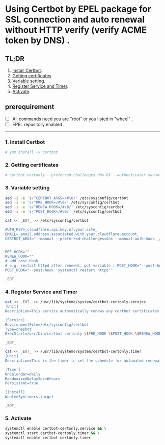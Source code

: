 # Using Certbot by EPEL package for SSL connection and auto renewal without HTTP verify (verify ACME token by DNS) .

## TL;DR
1. [Install Certbot](#1-install-certbot).
2. [Getting certificates](#2-getting-certificates).
3. [Variable setting](#3-variable-setting).
4. [Register Service and Timer](#4-register-service-and-timer).
5. [Activate](#5-activate).

## prerequirement
- [ ] All commands need you are "root" or you listed in "wheel" .
- [ ] EPEL repository enabled .

____

### 1. Install Certbot

```bash
# yum install -y certbot
```

### 2. Getting certificates

```bash
# certbot certonly --preferred-challenges dns-01 --authenticator manual --domain _type.your.domain.here_
```

### 3. Variable setting

```bash
sed -i -e 's/^CERTBOT_ARGS=/#\0/' /etc/sysconfig/certbot
sed -i -e 's/^PRE_HOOK=/#\0/' /etc/sysconfig/certbot
sed -i -e 's/^RENEW_HOOK=/#\0/' /etc/sysconfig/certbot
sed -i -e 's/^POST_HOOK=/#\0/' /etc/sysconfig/certbot

cat << _EOT_ >> /etc/sysconfig/certbot

AUTH_KEY=_cloudflare.api.key.of.your.site_
EMAIL=_email.address.associated.with.your.cloudflare.account_
CERTBOT_ARGS="--manual --preferred-challenges=dns --manual-auth-hook _/path/to/certbot-dns-cloudflare/_authenticator.sh --manual-cleanup-hook _/path/to/certbot-dns-cloudflare/_cleanup.sh -d _your.domain.here_ --agree-tos --keep-until-expiring --manual-public-ip-logging-ok"


PRE_HOOK=""
RENEW_HOOK=""
# add post Hook
# e.g. restart httpd after renewal, put variable : POST_HOOK="--post-hook 'systemctl restart httpd'".
POST_HOOK="--post-hook 'systemctl restart httpd'"

_EOT_

```

### 4. Register Service and Timer

```bash
cat << _EOT_ >> /usr/lib/systemd/system/certbot-certonly.service
[Unit]
Description=This service automatically renews any certbot certificates found

[Service]
EnvironmentFile=/etc/sysconfig/certbot
Type=oneshot
ExecStart=/usr/bin/certbot certonly \$PRE_HOOK \$POST_HOOK \$RENEW_HOOK \$CERTBOT_ARGS

_EOT_

cat << _EOT_ >> /usr/lib/systemd/system/certbot-certonly.timer
[Unit]
Description=This is the timer to set the schedule for automated renewals

[Timer]
OnCalendar=daily
RandomizedDelaySec=6hours
Persistent=true

[Install]
WantedBy=timers.target

_EOT_
```

### 5. Activate
```bash
systemctl enable certbot-certonly.service && \
systemctl start certbot-certonly.timer && \
systemctl enable certbot-certonly.timer
```
